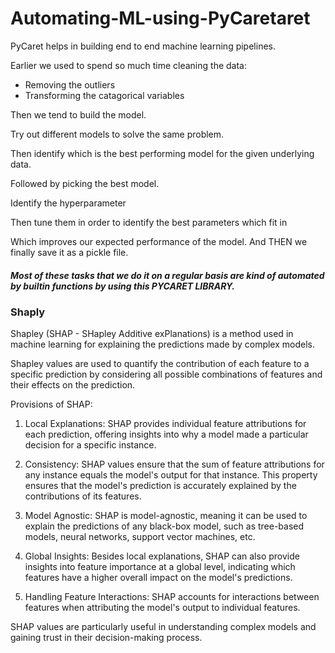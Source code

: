 # Automating-ML-using-PyCaretaret

PyCaret helps in building end to end machine learning pipelines.

Earlier we used to spend so much time cleaning the data:
- Removing the outliers
- Transforming the catagorical variables

Then we tend to build the model.

Try out different models to solve the same problem.

Then identify which is the best performing model for the given underlying data.

Followed by picking the best model. 

Identify the hyperparameter 

Then tune them in order to identify the best parameters which fit in

Which improves our expected performance of the model. And THEN we finally save it as a pickle file.



##### Most of these tasks that we do it on a regular basis are kind of automated by builtin functions by using this PYCARET LIBRARY.


### Shaply

Shapley (SHAP - SHapley Additive exPlanations) is a method used in machine learning for explaining the predictions made by complex models.

Shapley values are used to quantify the contribution of each feature to a specific prediction by considering all possible combinations of features and their effects on the prediction.

Provisions of SHAP:

1. Local Explanations: SHAP provides individual feature attributions for each prediction, offering insights into why a model made a particular decision for a specific instance.

2. Consistency: SHAP values ensure that the sum of feature attributions for any instance equals the model's output for that instance. This property ensures that the model's prediction is accurately explained by the contributions of its features.

3. Model Agnostic: SHAP is model-agnostic, meaning it can be used to explain the predictions of any black-box model, such as tree-based models, neural networks, support vector machines, etc.

4. Global Insights: Besides local explanations, SHAP can also provide insights into feature importance at a global level, indicating which features have a higher overall impact on the model's predictions.

5. Handling Feature Interactions: SHAP accounts for interactions between features when attributing the model's output to individual features.

SHAP values are particularly useful in understanding complex models and gaining trust in their decision-making process.
